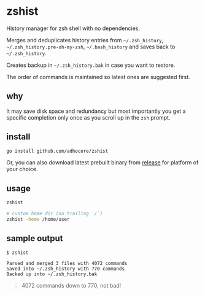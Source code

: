 # zshist

History manager for zsh shell with no dependencies.

Merges and deduplicates history entries from
`~/.zsh_history`, `~/.zsh_history.pre-oh-my-zsh`, `~/.bash_history`
and saves back to `~/.zsh_history`.

Creates backup in `~/.zsh_history.bak` in case you want to restore.

The order of commands is maintained so latest ones are suggested first.


## why

It may save disk space and redundancy but most importantly you get a
specific completion only once as you scroll up in the `zsh` prompt.


## install

```sh
go install github.com/adhocore/zshist
```

Or, you can also download latest prebuilt binary from
[release](https://github.com/adhocore/zshist/releases/latest) for platform of your choice.


## usage

```sh
zshist

# custom home dir (no trailing `/`)
zshist -home /home/user
```


## sample output

```
$ zshist

Parsed and merged 3 files with 4072 commands
Saved into ~/.zsh_history with 770 commands
Backed up into ~/.zsh_history.bak
```

> 4072 commands down to 770, not bad!

